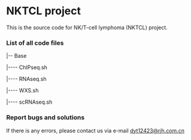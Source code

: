 # NKTCL project

This is the source code for NK/T-cell lymphoma (NKTCL) project.


### List of all code files

|-- Base

|---- ChIPseq.sh

|---- RNAseq.sh

|---- WXS.sh

|---- scRNAseq.sh


### Report bugs and solutions

If there is any errors, please contact us via e-mail dyt12423@rjh.com.cn

